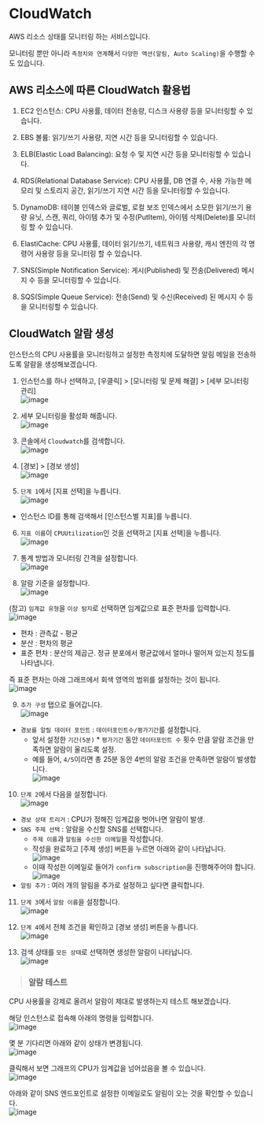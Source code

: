 # CloudWatch

AWS 리소스 상태를 모니터링 하는 서비스입니다.

모니터링 뿐만 아니라 `측정치와 연계`해서 `다양한 액션(알림, Auto Scaling)`을 수행할 수도 있습니다.

## AWS 리소스에 따른 CloudWatch 활용법

1. EC2 인스턴스: CPU 사용률, 데이터 전송량, 디스크 사용량 등을 모니터링할 수 있습니다. 

2. EBS 볼륨: 읽기/쓰기 사용량, 지연 시간 등을 모니터링할 수 있습니다. 

3. ELB(Elastic Load Balancing): 요청 수 및 지연 시간 등을 모니터링할 수 있습니다. 

4. RDS(Relational Database Service): CPU 사용률, DB 연결 수, 사용 가능한 메모리 및 스토리지 공간, 읽기/쓰기 지연 시간 등을 모니터링할 수 있습니다. 

5. DynamoDB: 테이블 인덱스와 글로벌, 로컬 보조 인덱스에서 소모한 읽기/쓰기 용량 유닛, 스캔, 쿼리, 아이템 추가 및 수정(PutItem), 아이템 삭제(Delete)를 모니터링 할 수 있습니다. 

6. ElastiCache: CPU 사용률, 데이터 읽기/쓰기, 네트워크 사용량, 캐시 엔진의 각 명령어 사용량 등을 모니터링 할 수 있습니다. 

7. SNS(Simple Notification Service): 게시(Published) 및 전송(Delivered) 메시지 수 등을 모니터링할 수 있습니다. 

8. SQS(Simple Queue Service): 전송(Send) 및 수신(Received) 된 메시지 수 등을 모니터링할 수 있습니다.

## CloudWatch 알람 생성

인스턴스의 CPU 사용률을 모니터링하고 설정한 측정치에 도달하면 알림 메일을 전송하도록 알람을 생성해보겠습니다.   

1. 인스턴스를 하나 선택하고, [우클릭] > [모니터링 및 문제 해결] > [세부 모니터링 관리]   
![image](https://user-images.githubusercontent.com/43658658/145750688-e7105956-cedd-443d-b153-6cecd15a6ec3.png)

2. 세부 모니터링을 활성화 해줍니다.   
![image](https://user-images.githubusercontent.com/43658658/145750747-7f758d50-bc29-47f7-a738-a3aba300d49c.png)

3. 콘솔에서 `Cloudwatch`를 검색합니다.   
![image](https://user-images.githubusercontent.com/43658658/145750808-c6a9817d-5d80-4a98-8345-516828ea41a1.png)

4. [경보] > [경보 생성]   
![image](https://user-images.githubusercontent.com/43658658/145750951-3a3e13c2-9b37-4e4a-a101-42c45e52a1bb.png)

5. `단계 1`에서 [지표 선택]을 누릅니다.   
![image](https://user-images.githubusercontent.com/43658658/145751380-643e0d03-d6ba-4661-8514-73588f5999ab.png)
* 인스턴스 ID를 통해 검색해서 [인스턴스별 지표]를 누릅니다.

6. `지표 이름`이 `CPUUtilization`인 것을 선택하고 [지표 선택]을 누릅니다.   
![image](https://user-images.githubusercontent.com/43658658/145751572-47b17abb-7f60-41f8-a7eb-f87b399e5eba.png)

7. 통계 방법과 모니터링 간격을 설정합니다.   
![image](https://user-images.githubusercontent.com/43658658/145751667-167b88d7-e2c2-4a73-902d-251081c2fdf2.png)

8. 알람 기준을 설정합니다.   
![image](https://user-images.githubusercontent.com/43658658/146382585-148ba912-5402-45d8-8ae7-8658c693ddb6.png)

(참고) `임계값 유형`을 `이상 탐지`로 선택하면 임계값으로 표준 편차를 입력합니다.   
![image](https://user-images.githubusercontent.com/43658658/145752061-e07d4e1b-d8fd-441e-b5c0-08d4af121fa1.png)   
* 편차 : 관측값 - 평균
* 분산 : 편차의 평균
* 표준 편차 : 분산의 제곱근. 정규 분포에서 평균값에서 얼마나 떨어져 있는지 정도를 나타냅니다.

즉 표준 편차는 아래 그래프에서 회색 영역의 범위를 설정하는 것이 됩니다.   
![image](https://user-images.githubusercontent.com/43658658/145752537-2cc03b5d-ef3f-43d2-91a5-b5081d2271e7.png)

9. `추가 구성` 탭으로 들어갑니다.   
![image](https://user-images.githubusercontent.com/43658658/145753040-bfe47056-7c0b-4ecd-92e5-fcc45b1be56a.png)   
* `경보를 알릴 데이터 포인트` : `데이터포인트수/평가기간`를 설정합니다.
  - 앞서 설정한 `기간(5분)` * `평가기간` 동안 `데이터포인트 수` 횟수 만큼 알람 조건을 만족하면 알람이 울리도록 설정.
  - 예를 들어, `4/5`이라면 총 25분 동안 4번의 알람 조건을 만족하면 알람이 발생합니다.   
  ![image](https://user-images.githubusercontent.com/43658658/145753306-5beb6b0a-cac1-4615-87fc-d5544b32336d.png)

10. `단계 2`에서 다음을 설정합니다.   
![image](https://user-images.githubusercontent.com/43658658/146383594-3f5c4306-77ca-42f6-8100-25e5de299df2.png)   
* `경보 상태 트리거` : CPU가 정해진 임계값을 벗어나면 알람이 발생.
* `SNS 주제 선택` : 알람을 수신할 SNS를 선택합니다.
  - `주제 이름`과 `알림을 수신한 이메일`을 작성합니다.   
  - 작성을 완료하고 [주제 생성] 버튼을 누르면 아래와 같이 나타납니다.   
  ![image](https://user-images.githubusercontent.com/43658658/145754116-b1819541-2f43-4c0d-be90-56480388b9f3.png)    
  - 이때 작성한 이메일로 들어가 `confirm subscription`을 진행해주어야 합니다.   
  ![image](https://user-images.githubusercontent.com/43658658/145755153-001be282-2761-44b5-81cf-637ff53678d3.png)   
* `알림 추가` : 여러 개의 알림을 추가로 설정하고 싶다면 클릭합니다.

11. `단계 3`에서 `알람 이름`을 설정합니다.   
![image](https://user-images.githubusercontent.com/43658658/145754204-6d8fc8f1-1825-4c12-84ed-43f8bb743bb3.png)

12. `단계 4`에서 전체 조건을 확인하고 [경보 생성] 버튼을 누릅니다.   
![image](https://user-images.githubusercontent.com/43658658/145754279-09452a5c-14c8-4bc2-95f1-adfd0fe6dead.png)

13. 검색 상태를 `모든 상태`로 선택하면 생성한 알람이 나타납니다.   
![image](https://user-images.githubusercontent.com/43658658/145754386-2b1bb012-3e1e-4e78-87d5-4a4e240bc689.png)

> <h3>알람 테스트</h3>

CPU 사용률을 강제로 올려서 알람이 제대로 발생하는지 테스트 해보겠습니다.

해당 인스턴스로 접속해 아래의 명령을 입력합니다.   
![image](https://user-images.githubusercontent.com/43658658/145754519-65213826-2a3e-48ba-9074-01a7cf26e5b1.png)

몇 분 기다리면 아래와 같이 상태가 변경됩니다.   
![image](https://user-images.githubusercontent.com/43658658/145754894-32ebc9ee-c199-4427-b1e8-fb08994605c5.png)

클릭해서 보면 그래프의 CPU가 임계값을 넘어섰음을 볼 수 있습니다.   
![image](https://user-images.githubusercontent.com/43658658/145754973-68bd0a7c-a09a-4c08-9726-907193f28033.png)

아래와 같이 SNS 엔드포인트로 설정한 이메일로도 알림이 오는 것을 확인할 수 있습니다.   
![image](https://user-images.githubusercontent.com/43658658/145756452-6ec3e882-5c5f-4e1a-be74-633aa41ea5e4.png)















